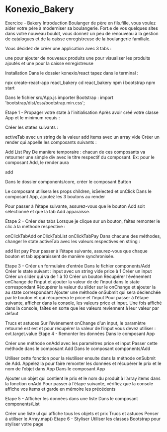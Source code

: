 # Konexio_Bakery
Exercice - Bakery
Introduction
Boulanger de père en fils.fille, vous voulez aider votre père à moderniser sa boulangerie. Fort.e de vos quelques sites dans votre nouveau boulot, vous donnez un peu de renouveau à la gestion de catalogues et de la caisse enregistreuse de la boulangerie familiale.

Vous décidez de créer une application avec 3 tabs :

une pour ajouter de nouveaux produits
une pour visualiser les produits ajoutés
et une pour la caisse enregistreuse

Installation
Dans le dossier konexio/react tapez dans le terminal :

npx create-react-app react_bakery
cd react_bakery
npm i bootstrap
npm start

Dans le fichier src/App.js importer Bootstrap : import 'bootstrap/dist/css/bootstrap.min.css';

Etape 1 - Propager votre state à l’initialisation
Après avoir créé votre classe App et le minimum requis :

Créer les states suivants :

activeTab avec un string de la valeur add
items avec un array vide
Créer un render qui appelle les composants suivants :

Add
List
Pay
De manière temporaire : chacun de ces composants va retourner une simple div avec le titre respectif du composant. Ex: pour le composant Add, le render aura <div>add</div>

Dans le dossier components/core, créer le composant Button

Le composant utilisera les props children, isSelected et onClick
Dans le composant App, ajoutez les 3 boutons au render

Pour passer à l’étape suivante, assurez-vous que le bouton Add soit sélectionné et que la tab Add apparaisse.

Etape 2 - Créer des tabs
Lorsque je clique sur un bouton, faîtes remonter le clic à la méthode respective :

onClickTabAdd
onClickTabList
onClickTabPay
Dans chacune des méthodes, changer le state activeTab avec les valeurs respectives en string :

add
list
pay
Pour passer à l’étape suivante, assurez-vous que chaque bouton et tab apparaissent de manière synchronisée.

Etape 3 - Créer un formulaire d’entrée
Dans le fichier components/Add
Créer le state suivant :
input avec un string vide
price à 1
Créer un input
Créer un slider qui va de 1 à 10
Créer un bouton
Récupérer l’événement onChange de l’input et ajouter la valeur de de l’input dans le state correspondant
Récupérer la valeur du slider sur le onChange et ajouter la au state correspondant
Ajouter une méthode onSubmit qui sera déclenchée par le bouton et qui récuperera le price et l’input
Pour passer à l’étape suivante, afficher dans la console, les valeurs price et input. Une fois affiché dans la console, faîtes en sorte que les valeurs reviennent à leur valeur par défaut

Trucs et astuces
Sur l’événement onChange d’un input, le paramètre retourné est evt et pour récupérer la valeur de l’input vous devez utiliser : evt.target.value
Etape 4 - Remonter les données
Dans le composant App

Créer une méthode onAdd avec les paramètres price et input
Passer cette méthode dans le composant Add
Dans le composant components/Add

Utiliser cette fonction pour la réutiliser ensuite dans la méthode onSubmit de Add. Appelez la pour faire remonter les données et récupérer le prix et le nom de l’objet dans App
Dans le composant App

Ajouter un objet qui contient le prix et le nom du produit à l’array items dans la fonction onAdd
Pour passer à l’étape suivante, vérifiez que la console affiche vos items et garde en mémoire les précédents

Etape 5 - Afficher les données dans une liste
Dans le composant components/List

Créer une liste ul qui affiche tous les objets et prix
Trucs et astuces
Penser à utiliser le Array.map()
Etape 6 - Styliser
Utiliser les classes Bootstrap pour styliser votre page